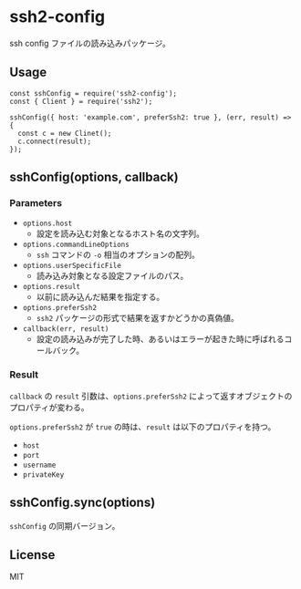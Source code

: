 # ssh2-config

ssh config ファイルの読み込みパッケージ。

## Usage

```
const sshConfig = require('ssh2-config');
const { Client } = require('ssh2');

sshConfig({ host: 'example.com', preferSsh2: true }, (err, result) => {
  const c = new Clinet();
  c.connect(result);
});
```

## sshConfig(options, callback)

### Parameters

- `options.host`
    - 設定を読み込む対象となるホスト名の文字列。
- `options.commandLineOptions`
    - `ssh` コマンドの `-o` 相当のオプションの配列。
- `options.userSpecificFile`
    - 読み込み対象となる設定ファイルのパス。
- `options.result`
    - 以前に読み込んだ結果を指定する。
- `options.preferSsh2`
    - `ssh2` パッケージの形式で結果を返すかどうかの真偽値。
- `callback(err, result)`
    - 設定の読み込みが完了した時、あるいはエラーが起きた時に呼ばれるコールバック。

### Result

`callback` の `result` 引数は、`options.preferSsh2` によって返すオブジェクトのプロパティが変わる。

`options.preferSsh2` が `true` の時は、`result` は以下のプロパティを持つ。

- `host`
- `port`
- `username`
- `privateKey`

## sshConfig.sync(options)

`sshConfig` の同期バージョン。

## License

MIT
